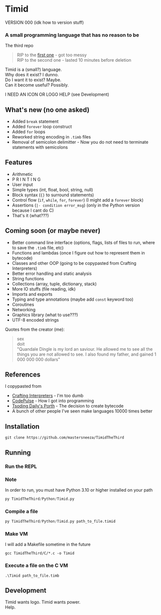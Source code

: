 # Timid

VERSION 000 (idk how to version stuff)

### A small programming language that has no reason to be

The third repo
> RIP to the [first one](https://github.com/mastersneeza/Timid) - got too messy<br/>
> RIP to the second one - lasted 10 minutes before deletion

Timid is a (small?) language.<br/>
Why does it exist? I dunno.<br/>
Do I want it to exist? Maybe.<br/>
Can it become useful? Possibly.<br/>

I NEED AN ICON OR LOGO HELP (see Development)

## What's new (no one asked)

- Added ```break``` statement
- Added ```forever``` loop construct
- Added ```for``` loops
- Reworked string encoding in ```.timb``` files
- Removal of semicolon delimitter - Now you do not need to terminate statements with semicolons

## Features

- Arithmetic
- P R I N T I N G
- User input
- Simple types (int, float, bool, string, null)
- Block syntax (```{}``` to surround statements)
- Control flow (```if```, ```while```, ```for```, ```forever```) (I might add a ```forever``` block)
- Assertions (```|- condition error_msg```) (only in the Python version because I cant do C)
- That's it (what???)

## Coming soon (or maybe never)

- Better command line interface (options, flags, lists of files to run, where to save the ```.timb``` file, etc)
- Functions and lambdas (once I figure out how to represent them in bytecode)
- Classes and other OOP (going to be copypasted from Crafting Interpreters)
- Better error handling and static analysis
- String functions
- Collections (array, tuple, dictionary, stack)
- More IO stuffs (file reading, idk)
- Imports and exports
- Typing and type annotations (maybe add ```const``` keyword too)
- Coroutines
- Networking
- Graphics library (what to use???)
- UTF-8 encoded strings

Quotes from the creator (me):
> sex<br/>
> doit<br/>
> "Quandale Dingle is my lord an saviour. He allowed me to see all the things you are not allowed to see. I also found my father, and gained 1 000 000 000 dollars"

## References

I copypasted from

- [Crafting Interpreters](https://craftinginterpreters.com) - I'm too dumb
- [CodePulse](https://github.com/davidcallanan/py-myopl-code) - How I got into programming
- [Tsoding Daily's Porth](https://youtube.com/playlist?list=PLpM-Dvs8t0VbMZA7wW9aR3EtBqe2kinu4) - The decision to create bytecode
- A bunch of other people I've seen make languages 10000 times better

## Installation

```command
git clone https://github.com/mastersneeza/TimidTheThird
```

## Running

### Run the REPL

### Note

In order to run, you must have Python 3.10 or higher installed on your path

```python
py TimidTheThird/Python/Timid.py
```

### Compile a file

```python
py TimidTheThird/Python/Timid.py path_to_file.timid
```

### Make VM

I will add a Makefile sometime in the future

```command
gcc TimidTheThird/C/*.c -o Timid
```

### Execute a file on the C VM

```command
.\Timid path_to_file.timb
```

## Development

Timid wants logo. Timid wants power.<br/>
Help.
